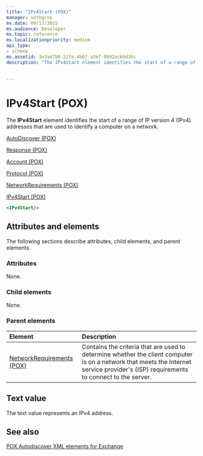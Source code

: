 ```yaml
---
title: "IPv4Start (POX)"
manager: sethgros
ms.date: 09/17/2015
ms.audience: Developer
ms.topic: reference
ms.localizationpriority: medium
api_type:
- schema
ms.assetid: 3e3a47b8-22fa-4b07-a3ef-0b92ac69d36c
description: "The IPv4Start element identifies the start of a range of IP version 4 (IPv4) addresses that are used to identify a computer on a network."
 
 
---
```


# IPv4Start (POX)

The **IPv4Start** element identifies the start of a range of IP version 4 (IPv4) addresses that are used to identify a computer on a network. 
  
[AutoDiscover (POX)](autodiscover-pox.md)
  
[Response (POX)](response-pox.md)
  
[Account (POX)](account-pox.md)
  
[Protocol (POX)](protocol-pox.md)
  
[NetworkRequirements (POX)](networkrequirements-pox.md)
  
[IPv4Start (POX)](ipv4start-pox.md)
  
```xml
<IPv4Start/>
```

## Attributes and elements

The following sections describe attributes, child elements, and parent elements.
  
### Attributes

None.
  
### Child elements

None.
  
### Parent elements

|**Element**|**Description**|
|:-----|:-----|
|[NetworkRequirements (POX)](networkrequirements-pox.md) <br/> |Contains the criteria that are used to determine whether the client computer is on a network that meets the Internet service provider's (ISP) requirements to connect to the server.  <br/> |
   
## Text value

The text value represents an IPv4 address.
  
## See also



[POX Autodiscover XML elements for Exchange](pox-autodiscover-xml-elements-for-exchange.md)

